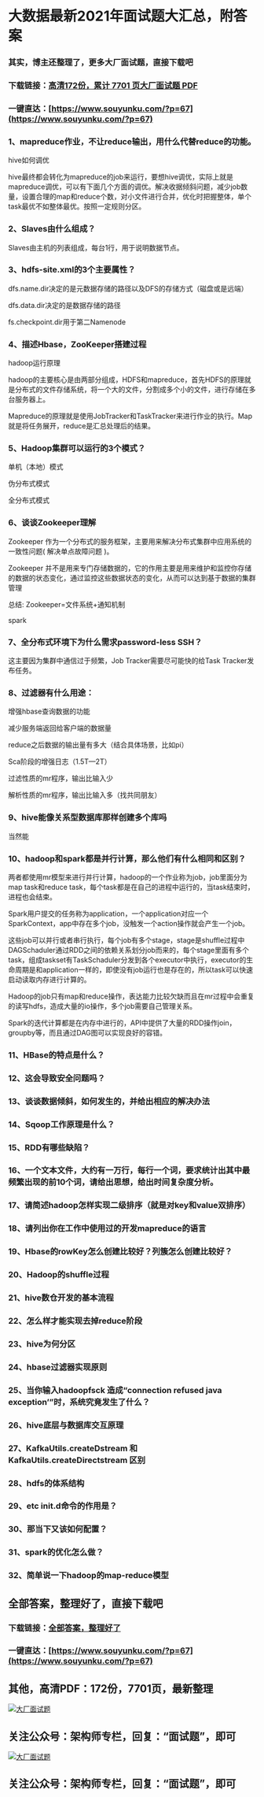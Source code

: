 # 大数据最新2021年面试题大汇总，附答案

### 其实，博主还整理了，更多大厂面试题，直接下载吧

### 下载链接：[高清172份，累计 7701 页大厂面试题  PDF](https://www.souyunku.com/?p=67)

### 一键直达：[https://www.souyunku.com/?p=67](https://www.souyunku.com/?p=67)



### 1、mapreduce作业，不让reduce输出，用什么代替reduce的功能。

hive如何调优

hive最终都会转化为mapreduce的job来运行，要想hive调优，实际上就是mapreduce调优，可以有下面几个方面的调优。解决收据倾斜问题，减少job数量，设置合理的map和reduce个数，对小文件进行合并，优化时把握整体，单个task最优不如整体最优。按照一定规则分区。


### 2、Slaves由什么组成？

Slaves由主机的列表组成，每台1行，用于说明数据节点。


### 3、hdfs-site.xml的3个主要属性？

dfs.name.dir决定的是元数据存储的路径以及DFS的存储方式（磁盘或是远端）

dfs.data.dir决定的是数据存储的路径

fs.checkpoint.dir用于第二Namenode


### 4、描述Hbase，ZooKeeper搭建过程

hadoop运行原理

hadoop的主要核心是由两部分组成，HDFS和mapreduce，首先HDFS的原理就是分布式的文件存储系统，将一个大的文件，分割成多个小的文件，进行存储在多台服务器上。

Mapreduce的原理就是使用JobTracker和TaskTracker来进行作业的执行。Map就是将任务展开，reduce是汇总处理后的结果。


### 5、Hadoop集群可以运行的3个模式？

单机（本地）模式

伪分布式模式

全分布式模式


### 6、谈谈Zookeeper理解

Zookeeper 作为一个分布式的服务框架，主要用来解决分布式集群中应用系统的一致性问题( 解决单点故障问题 )。

Zookeeper 并不是用来专门存储数据的，它的作用主要是用来维护和监控你存储的数据的状态变化，通过监控这些数据状态的变化，从而可以达到基于数据的集群管理

总结: Zookeeper=文件系统+通知机制

spark


### 7、全分布式环境下为什么需求password-less SSH？

这主要因为集群中通信过于频繁，Job Tracker需要尽可能快的给Task Tracker发布任务。


### 8、过滤器有什么用途：

增强hbase查询数据的功能

减少服务端返回给客户端的数据量

reduce之后数据的输出量有多大（结合具体场景，比如pi）

Sca阶段的增强日志（1.5T—2T）

过滤性质的mr程序，输出比输入少

解析性质的mr程序，输出比输入多（找共同朋友）


### 9、hive能像关系型数据库那样创建多个库吗

当然能


### 10、hadoop和spark都是并行计算，那么他们有什么相同和区别？

两者都使用mr模型来进行并行计算，hadoop的一个作业称为job，job里面分为map task和reduce task，每个task都是在自己的进程中运行的，当task结束时，进程也会结束。

Spark用户提交的任务称为application，一个application对应一个SparkContext，app中存在多个job，没触发一个action操作就会产生一个job。

这些job可以并行或者串行执行，每个job有多个stage，stage是shuffle过程中DAGSchaduler通过RDD之间的依赖关系划分job而来的，每个stage里面有多个task，组成taskset有TaskSchaduler分发到各个executor中执行，executor的生命周期是和application一样的，即使没有job运行也是存在的，所以task可以快速启动读取内存进行计算的。

Hadoop的job只有map和reduce操作，表达能力比较欠缺而且在mr过程中会重复的读写hdfs，造成大量的io操作，多个job需要自己管理关系。

Spark的迭代计算都是在内存中进行的，API中提供了大量的RDD操作join，groupby等，而且通过DAG图可以实现良好的容错。


### 11、HBase的特点是什么？
### 12、这会导致安全问题吗？
### 13、谈谈数据倾斜，如何发生的，并给出相应的解决办法
### 14、Sqoop工作原理是什么？
### 15、RDD有哪些缺陷？
### 16、一个文本文件，大约有一万行，每行一个词，要求统计出其中最频繁出现的前10个词，请给出思想，给出时间复杂度分析。
### 17、请简述hadoop怎样实现二级排序（就是对key和value双排序）
### 18、请列出你在工作中使用过的开发mapreduce的语言
### 19、Hbase的rowKey怎么创建比较好？列簇怎么创建比较好？
### 20、Hadoop的shuffle过程
### 21、hive数仓开发的基本流程
### 22、怎么样才能实现去掉reduce阶段
### 23、hive为何分区
### 24、hbase过滤器实现原则
### 25、当你输入hadoopfsck 造成“connection refused java exception’”时，系统究竟发生了什么？
### 26、hive底层与数据库交互原理
### 27、KafkaUtils.createDstream 和 KafkaUtils.createDirectstream 区别
### 28、hdfs的体系结构
### 29、etc init.d命令的作用是？
### 30、那当下又该如何配置？
### 31、spark的优化怎么做？
### 32、简单说一下hadoop的map-reduce模型




## 全部答案，整理好了，直接下载吧

### 下载链接：[全部答案，整理好了](https://www.souyunku.com/?p=67)

### 一键直达：[https://www.souyunku.com/?p=67](https://www.souyunku.com/?p=67)


## 其他，高清PDF：172份，7701页，最新整理

[![大厂面试题](https://www.souyunku.com/wp-content/uploads/weixin/mst.png "大厂面试题")](https://souyunku.lanzous.com/b0alp9b9g "大厂面试题")

## 关注公众号：架构师专栏，回复：“面试题”，即可

[![大厂面试题](https://www.souyunku.com/wp-content/uploads/weixin/jiagoushi.png "架构师专栏")](https://souyunku.lanzous.com/b0alp9b9g "架构师专栏")

## 关注公众号：架构师专栏，回复：“面试题”，即可
